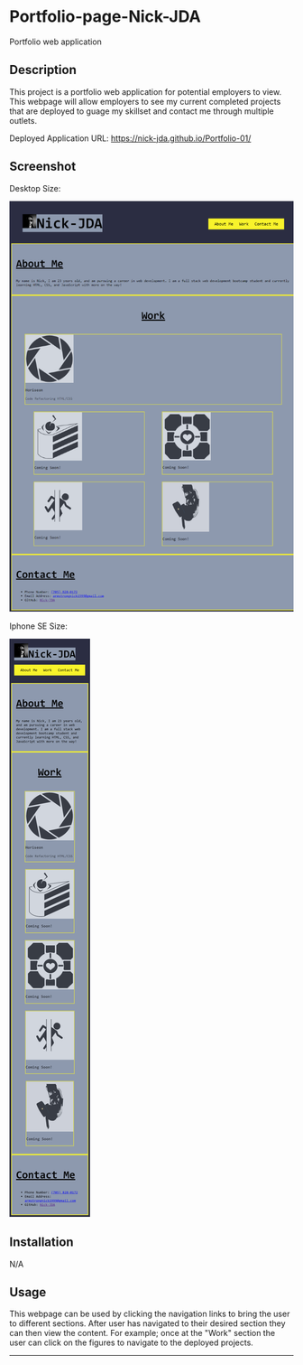 # Portfolio-page-Nick-JDA
Portfolio web application

## Description

This project is a portfolio web application for potential employers to view. This webpage will allow employers to see my current completed projects that are deployed to guage my skillset and contact me through multiple outlets.

Deployed Application URL: https://nick-jda.github.io/Portfolio-01/ 

## Screenshot

Desktop Size:

![alt text](./assets/images/nick-jda.github.io_Portfolio-01.png)

Iphone SE Size:

![alt text](./assets/images/nick-jda.github.io_Portfolio-01_(iPhone%20SE).png)

## Installation

N/A

## Usage

This webpage can be used by clicking the navigation links to bring the user to different sections. After user has navigated to their desired section they can then view the content. For example; once at the "Work" section the user can click on the figures to navigate to the deployed projects. 

---
